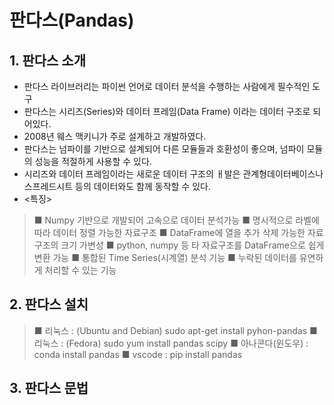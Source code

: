 # 판다스(Pandas)

## 1. 판다스 소개
- 판다스 라이브러리는 파이썬 언어로 데이터 분석을 수행하는 사람에게 필수적인 도구
- 판다스는 시리즈(Series)와 데이터 프레임(Data Frame) 이라는 데이터 구조로 되어있다.
- 2008년 웨스 맥키니가 주로 설계하고 개발하였다.
- 판다스는 넘파이를 기반으로 설계되어 다른 모듈들과 호환성이 좋으며, 넘파이 모듈의 성능을 적절하게 사용할 수 있다.
- 시리즈와 데이터 프레임이라는 새로운 데이터 구조의 ㅐ발은 관계형데이터베이스나 스프레드시트 등의 데이터와도 함께 동작할 수 있다.
- <특징>
> ■ Numpy 기반으로 개발되어 고속으로 데이터 분석가능
> ■ 명시적으로 라벨에 따라 데이터 정렬 가능한 자료구조
> ■ DataFrame에 열을 추가 삭제 가능한 자료구조의 크기 가변성
> ■ python, numpy 등 타 자료구조를 DataFrame으로 쉽게 변환 가능
> ■ 통합된 Time Series(시계열) 분석 기능
> ■ 누락된 데이터를 유연하게 처리할 수 있는 기능

## 2. 판다스 설치
> ■ 리눅스 : (Ubuntu and Debian) sudo apt-get install pyhon-pandas
> ■ 리눅스 : (Fedora) sudo yum install pandas scipy
> ■ 아나콘다(윈도우) : conda install pandas
> ■ vscode : pip install pandas

## 3. 판다스 문법
